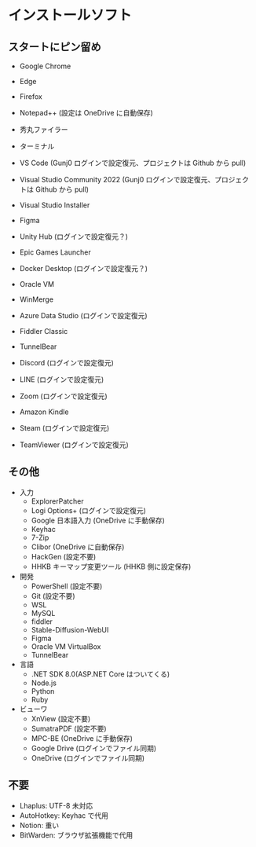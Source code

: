 # インストールソフト

## スタートにピン留め

- Google Chrome
- Edge
- Firefox
- Notepad++ (設定は OneDrive に自動保存)
- 秀丸ファイラー
- ターミナル

- VS Code (Gunj0 ログインで設定復元、プロジェクトは Github から pull)
- Visual Studio Community 2022 (Gunj0 ログインで設定復元、プロジェクトは Github から pull)
- Visual Studio Installer
- Figma
- Unity Hub (ログインで設定復元？)
- Epic Games Launcher

- Docker Desktop (ログインで設定復元？)
- Oracle VM
- WinMerge
- Azure Data Studio (ログインで設定復元)
- Fiddler Classic
- TunnelBear

- Discord (ログインで設定復元)
- LINE (ログインで設定復元)
- Zoom (ログインで設定復元)
- Amazon Kindle
- Steam (ログインで設定復元)
- TeamViewer (ログインで設定復元)

## その他

- 入力
  - ExplorerPatcher
  - Logi Options+ (ログインで設定復元)
  - Google 日本語入力 (OneDrive に手動保存)
  - Keyhac
  - 7-Zip
  - Clibor (OneDrive に自動保存)
  - HackGen (設定不要)
  - HHKB キーマップ変更ツール (HHKB 側に設定保存)
- 開発
  - PowerShell (設定不要)
  - Git (設定不要)
  - WSL
  - MySQL
  - fiddler
  - Stable-Diffusion-WebUI
  - Figma
  - Oracle VM VirtualBox
  - TunnelBear
- 言語
  - .NET SDK 8.0(ASP.NET Core はついてくる)
  - Node.js
  - Python
  - Ruby
- ビューワ
  - XnView (設定不要)
  - SumatraPDF (設定不要)
  - MPC-BE (OneDrive に手動保存)
  - Google Drive (ログインでファイル同期)
  - OneDrive (ログインでファイル同期)

## 不要

- Lhaplus: UTF-8 未対応
- AutoHotkey: Keyhac で代用
- Notion: 重い
- BitWarden: ブラウザ拡張機能で代用
